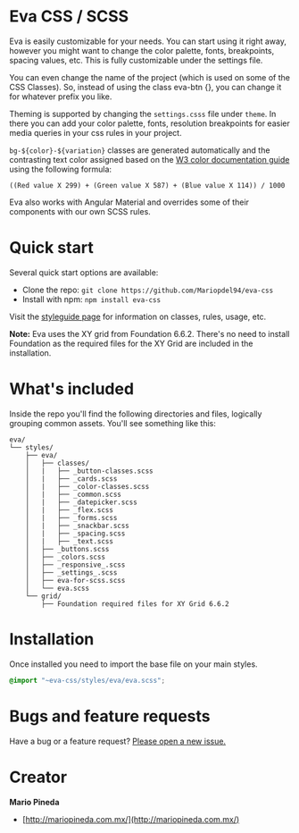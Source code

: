 # Eva CSS / SCSS

Eva is easily customizable for your needs. You can start using it right away, however you might want to change the color palette, fonts, breakpoints, spacing values, etc. This is fully customizable under the settings file.

You can even change the name of the project (which is used on some of the CSS Classes). So, instead of using the class eva-btn {}, you can change it for whatever prefix you like.

Theming is supported by changing the `settings.csss` file under `theme`. In there you can add your color palette, fonts, resolution breakpoints for easier media queries in your css rules in your project.

`bg-${color}-${variation}` classes are generated automatically and the contrasting text color assigned based on the [W3 color documentation guide](http://www.w3.org/TR/AERT#color-contrast) using the following formula:

```
((Red value X 299) + (Green value X 587) + (Blue value X 114)) / 1000
```

Eva also works with Angular Material and overrides some of their components with our own SCSS rules.

# Quick start

Several quick start options are available:

* Clone the repo: `git clone https://github.com/Mariopdel94/eva-css`
* Install with npm: `npm install eva-css`

Visit the [styleguide page](http://eva.mariopineda.com.mx/) for information on classes, rules, usage, etc.

**Note:** Eva uses the XY grid from Foundation 6.6.2. There's no need to install Foundation as the required files for the XY Grid are included in the installation.

# What's included

Inside the repo you'll find the following directories and files, logically grouping common assets. You'll see something like this:

```text
eva/
└── styles/
    ├── eva/
    │   ├── classes/
    │   |   ├── _button-classes.scss
    │   |   ├── _cards.scss
    │   |   ├── _color-classes.scss
    │   |   ├── _common.scss
    │   |   ├── _datepicker.scss
    │   |   ├── _flex.scss
    │   |   ├── _forms.scss
    │   |   ├── _snackbar.scss
    │   |   ├── _spacing.scss
    │   |   ├── _text.scss
    │   ├── _buttons.scss
    │   ├── _colors.scss
    │   ├── _responsive_.scss
    │   ├── _settings_.scss
    │   ├── eva-for-scss.scss
    │   └── eva.scss
    └── grid/
        ├── Foundation required files for XY Grid 6.6.2
```

# Installation

Once installed you need to import the base file on your main styles.

```scss
@import "~eva-css/styles/eva/eva.scss";
```

# Bugs and feature requests

Have a bug or a feature request? [Please open a new issue.](https://github.com/Mariopdel94/eva-css/issues/new)

# Creator

**Mario Pineda**

* [http://mariopineda.com.mx/](http://mariopineda.com.mx/)